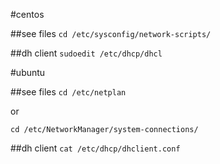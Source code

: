 #centos

##see files
`cd /etc/sysconfig/network-scripts/`

##dh client
`sudoedit /etc/dhcp/dhcl`

#ubuntu

##see files
`cd /etc/netplan`

or

`cd /etc/NetworkManager/system-connections/`

##dh client
`cat /etc/dhcp/dhclient.conf`


